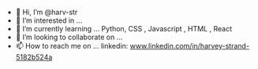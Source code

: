 - 👋 Hi, I’m @harv-str
- 👀 I’m interested in ... 
- 🌱 I’m currently learning ... Python, CSS , Javascript , HTML , React
- 💞️ I’m looking to collaborate on ...
- 📫 How to reach me on ... linkedin: www.linkedin.com/in/harvey-strand-5182b524a 


<!---
harv-str/harv-str is a ✨ special ✨ repository because its `README.md` (this file) appears on your GitHub profile.
You can click the Preview link to take a look at your changes.
--->
